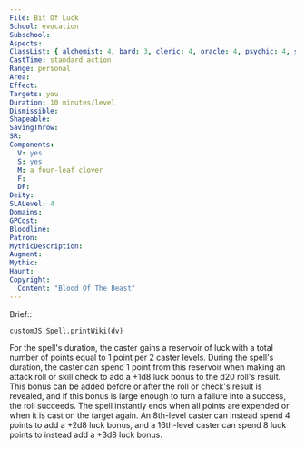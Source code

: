 ```yaml
---
File: Bit Of Luck
School: evocation
Subschool: 
Aspects: 
ClassList: { alchemist: 4, bard: 3, cleric: 4, oracle: 4, psychic: 4, shaman: 4, sorcerer: 4, wizard: 4, witch: 4 }
CastTime: standard action
Range: personal
Area: 
Effect: 
Targets: you
Duration: 10 minutes/level
Dismissible: 
Shapeable: 
SavingThrow: 
SR: 
Components:
  V: yes
  S: yes
  M: a four-leaf clover
  F: 
  DF: 
Deity: 
SLALevel: 4
Domains: 
GPCost: 
Bloodline: 
Patron: 
MythicDescription: 
Augment: 
Mythic: 
Haunt: 
Copyright:
  Content: "Blood Of The Beast"
---
```

Brief:: 

```dataviewjs
customJS.Spell.printWiki(dv)
```

For the spell's duration, the caster gains a reservoir of luck with a total number of points equal to 1 point per 2 caster levels. During the spell's duration, the caster can spend 1 point from this reservoir when making an attack roll or skill check to add a +1d8 luck bonus to the d20 roll's result. This bonus can be added before or after the roll or check's result is revealed, and if this bonus is large enough to turn a failure into a success, the roll succeeds. The spell instantly ends when all points are expended or when it is cast on the target again.  An 8th-level caster can instead spend 4 points to add a +2d8 luck bonus, and a 16th-level caster can spend 8 luck points to instead add a +3d8 luck bonus.
